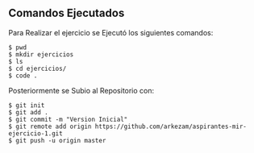 ## Comandos Ejecutados

Para Realizar el ejercicio se Ejecutó los siguientes comandos:

``` 
$ pwd
$ mkdir ejercicios
$ ls
$ cd ejercicios/
$ code .
```

Posteriormente se Subio al Repositorio con:
```
$ git init
$ git add .
$ git commit -m "Version Inicial"
$ git remote add origin https://github.com/arkezam/aspirantes-mir-ejercicio-1.git
$ git push -u origin master
```